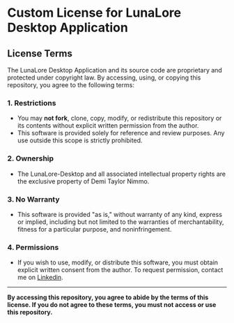 # Custom License for LunaLore Desktop Application

## License Terms

The LunaLore Desktop Application and its source code are proprietary and protected under copyright law. By accessing, using, or copying this repository, you agree to the following terms:

### **1. Restrictions**
- You may **not fork**, clone, copy, modify, or redistribute this repository or its contents without explicit written permission from the author.
- This software is provided solely for reference and review purposes. Any use outside this scope is strictly prohibited.

### **2. Ownership**
- The LunaLore-Desktop and all associated intellectual property rights are the exclusive property of Demi Taylor Nimmo.

### **3. No Warranty**
- This software is provided "as is," without warranty of any kind, express or implied, including but not limited to the warranties of merchantability, fitness for a particular purpose, and noninfringement.

### **4. Permissions**
- If you wish to use, modify, or distribute this software, you must obtain explicit written consent from the author. To request permission, contact me on [Linkedin](https://www.linkedin.com/in/demi-taylor-nimmo-bb320b40/).

---

**By accessing this repository, you agree to abide by the terms of this license. If you do not agree to these terms, you must not access or use this repository.**
